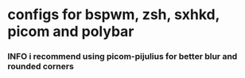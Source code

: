 # configs for bspwm, zsh, sxhkd, picom and polybar
### **INFO** i recommend using picom-pijulius for better blur and rounded corners
